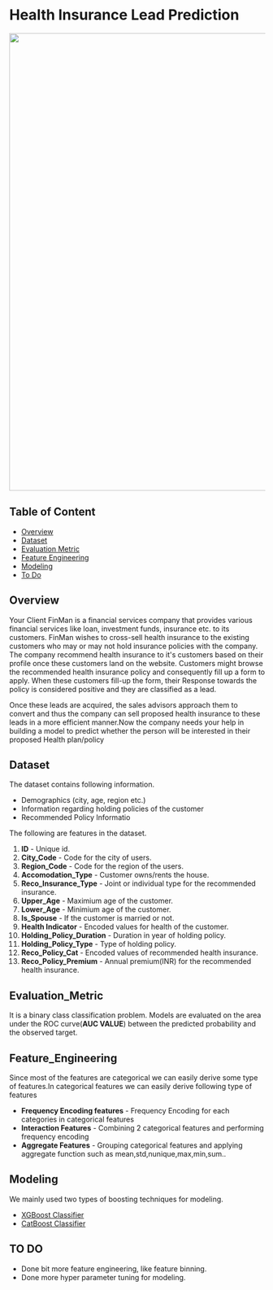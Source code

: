 # Health Insurance Lead Prediction
[<img target="_blank" src="https://imgur.com/jqXICIf.jpg" width=900>](https://scikit-learn.org/stable/)

## Table of Content
* [Overview](#overview)
* [Dataset](#dataset)
* [Evaluation Metric](#evaluation_metric)
* [Feature Engineering](#feature_engineering)
* [Modeling](#modeling)
* [To Do](#to-do)

## Overview

Your Client FinMan is a financial services company that provides various financial services like loan, investment funds, insurance etc. to its customers. FinMan wishes to cross-sell health insurance to the existing customers who may or may not hold insurance policies with the company. The company recommend health insurance to it's customers based on their profile once these customers land on the website. Customers might browse the recommended health insurance policy and consequently fill up a form to apply. When these customers fill-up the form, their Response towards the policy is considered positive and they are classified as a lead.

Once these leads are acquired, the sales advisors approach them to convert and thus the company can sell proposed health insurance to these leads in a more efficient manner.Now the company needs your help in building a model to predict whether the person will be interested in their proposed Health plan/policy

## Dataset

The dataset contains following information.
   * Demographics (city, age, region etc.)
   * Information regarding holding policies of the customer
   * Recommended Policy Informatio   
    
The following are features in the dataset.
1) **ID** - Unique id.
2) **City_Code** - Code for the city of users.
3) **Region_Code** - Code for the region of the users.
4) **Accomodation_Type** - Customer owns/rents the house.
5) **Reco_Insurance_Type** - Joint or individual type for the recommended insurance.
6) **Upper_Age** - Maximium age of the customer.
7) **Lower_Age** - Minimium age of the customer.
8) **Is_Spouse** - If the customer is married or not.
9) **Health Indicator** - Encoded values for health of the customer.
10) **Holding_Policy_Duration** - Duration in year of holding policy.
11) **Holding_Policy_Type** - Type of holding policy.
12) **Reco_Policy_Cat** - Encoded values of recommended health insurance.
13) **Reco_Policy_Premium** - Annual premium(INR) for the recommended health insurance.

## Evaluation_Metric
It is a binary class classification problem.
Models are evaluated on the area under the ROC curve(**AUC VALUE**) between the predicted probability and the observed target.

## Feature_Engineering
Since most of the features are categorical we can easily derive some type of features.In categorical features we can easily derive following type of features
* **Frequency Encoding features** - Frequency Encoding for each categories in categorical features
* **Interaction Features** - Combining 2 categorical features and performing frequency encoding
* **Aggregate Features** - Grouping categorical features and applying aggregate function such as mean,std,nunique,max,min,sum..

## Modeling

We mainly used two types of boosting techniques for modeling.
* [XGBoost Classifier](https://xgboost.readthedocs.io/en/latest/python/python_api.html)
* [CatBoost Classifier](https://catboost.ai/)

## TO DO
* Done bit more feature engineering, like feature binning.
* Done more hyper parameter tuning for modeling.
